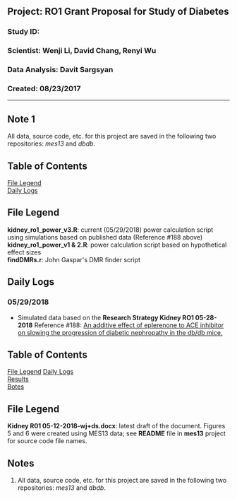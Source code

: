 ##  Project: RO1 Grant Proposal for Study of Diabetes
### Study ID: 
### Scientist: Wenji Li, David Chang, Renyi Wu
### Data Analysis: Davit Sargsyan 
### Created: 08/23/2017 

---    

## Note 1
All data, source code, etc. for this project are saved in the following two repositories: *mes13* and *dbdb*.

## Table of Contents
[File Legend](#leg)    
[Daily Logs](#logs)   

## File Legend<a name="files"></a>
**kidney_ro1_power_v3.R**: current (05/29/2018) power calculation script using simulations based on published data (Reference #188 above)     
**kidney_ro1_power_v1 & 2.R**: power calculation script based on hypothetical effect sizes    
**findDMRs.r**: John Gaspar's DMR finder script

## Daily Logs<a name="logs"></a>
### 05/29/2018
* Simulated data based on the **Research Strategy Kidney RO1 05-28-2018** Reference #188: [An additive effect of eplerenone to ACE inhibitor on slowing the progression of diabetic nephropathy in the db/db mice.](https://na01.safelinks.protection.outlook.com/?url=https%3A%2F%2Fwww.ncbi.nlm.nih.gov%2Fpmc%2Farticles%2FPMC4859623%2F&data=02%7C01%7Crenyi.wu%40rutgers.edu%7C9eb2bb2be40b40f10b1608d5c571ddd5%7Cb92d2b234d35447093ff69aca6632ffe%7C1%7C0%7C636632015224783370&sdata=f0Qui%2BiHefcLNSzDAiwsO%2F06%2BeSsGtRIhHHMCS%2BJsWo%3D&reserved=0)

## Table of Contents
[File Legend](#leg)
[Daily Logs](#logs)  
[Results](#results)   
[Botes](#notes)

## File Legend<a name="files"></a>
**Kidney R01 05-12-2018-wj+ds.docx**: latest draft of the document. Figures 5 and 6 were created using MES13 data; see **README** file in **mes13** project for source code file names.    

## Notes<a name="notes"></a>
1. All data, source code, etc. for this project are saved in the following two repositories: *mes13* and *dbdb*.
